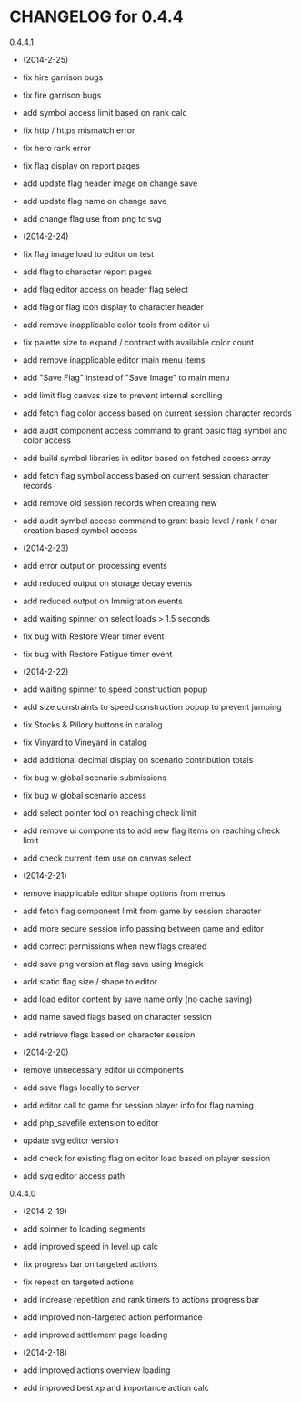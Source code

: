 CHANGELOG for 0.4.4
===================

0.4.4.1

* (2014-2-25)

 * fix hire garrison bugs
 * fix fire garrison bugs
 * add symbol access limit based on rank calc
 * fix http / https mismatch error
 * fix hero rank error
 * fix flag display on report pages
 * add update flag header image on change save
 * add update flag name on change save
 * add change flag use from png to svg

* (2014-2-24)

 * fix flag image load to editor on test
 * add flag to character report pages
 * add flag editor access on header flag select
 * add flag or flag icon display to character header
 * add remove inapplicable color tools from editor ui
 * fix palette size to expand / contract with available color count
 * add remove inapplicable editor main menu items
 * add "Save Flag" instead of "Save Image" to main menu
 * add limit flag canvas size to prevent internal scrolling
 * add fetch flag color access based on current session character records
 * add audit component access command to grant basic flag symbol and color access
 * add build symbol libraries in editor based on fetched access array
 * add fetch flag symbol access based on current session character records
 * add remove old session records when creating new
 * add audit symbol access command to grant basic level / rank / char creation based symbol access

* (2014-2-23)

 * add error output on processing events
 * add reduced output on storage decay events
 * add reduced output on Immigration events
 * add waiting spinner on select loads > 1.5 seconds
 * fix bug with Restore Wear timer event
 * fix bug with Restore Fatigue timer event

* (2014-2-22)

 * add waiting spinner to speed construction popup
 * add size constraints to speed construction popup to prevent jumping
 * fix Stocks & Pillory buttons in catalog
 * fix Vinyard to Vineyard in catalog
 * add additional decimal display on scenario contribution totals
 * fix bug w global scenario submissions
 * fix bug w global scenario access
 * add select pointer tool on reaching check limit
 * add remove ui components to add new flag items on reaching check limit
 * add check current item use on canvas select

* (2014-2-21)

 * remove inapplicable editor shape options from menus
 * add fetch flag component limit from game by session character
 * add more secure session info passing between game and editor
 * add correct permissions when new flags created
 * add save png version at flag save using Imagick
 * add static flag size / shape to editor
 * add load editor content by save name only (no cache saving)
 * add name saved flags based on character session
 * add retrieve flags based on character session

* (2014-2-20)

 * remove unnecessary editor ui components
 * add save flags locally to server
 * add editor call to game for session player info for flag naming
 * add php_savefile extension to editor
 * update svg editor version
 * add check for existing flag on editor load based on player session
 * add svg editor access path

0.4.4.0

* (2014-2-19)

 * add spinner to loading segments
 * add improved speed in level up calc
 * fix progress bar on targeted actions
 * fix repeat on targeted actions
 * add increase repetition and rank timers to actions progress bar
 * add improved non-targeted action performance
 * add improved settlement page loading

* (2014-2-18)

 * add improved actions overview loading
 * add improved best xp and importance action calc
